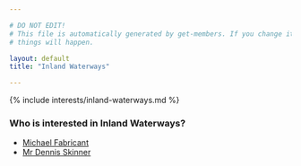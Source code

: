 ```yaml
---

# DO NOT EDIT!
# This file is automatically generated by get-members. If you change it, bad
# things will happen.

layout: default
title: "Inland Waterways"

---
```


{% include interests/inland-waterways.md %}

### Who is interested in Inland Waterways?


* [Michael Fabricant](../members/michael-fabricant.html)
* [Mr Dennis Skinner](../members/mr-dennis-skinner.html)
